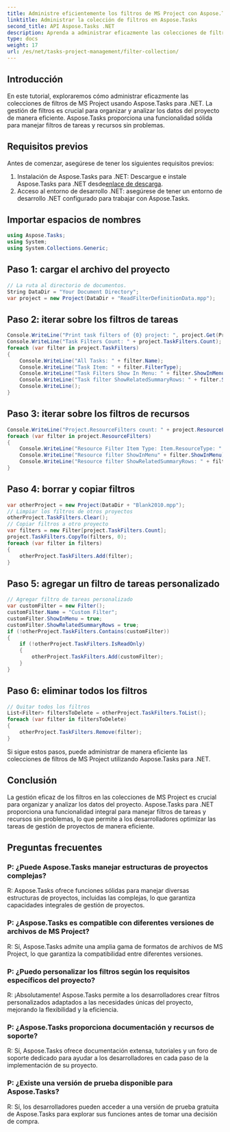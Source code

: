 ```yaml
---
title: Administre eficientemente los filtros de MS Project con Aspose.Tasks
linktitle: Administrar la colección de filtros en Aspose.Tasks
second_title: API Aspose.Tasks .NET
description: Aprenda a administrar eficazmente las colecciones de filtros de MS Project utilizando Aspose.Tasks para .NET.
type: docs
weight: 17
url: /es/net/tasks-project-management/filter-collection/
---
```

## Introducción
En este tutorial, exploraremos cómo administrar eficazmente las colecciones de filtros de MS Project usando Aspose.Tasks para .NET. La gestión de filtros es crucial para organizar y analizar los datos del proyecto de manera eficiente. Aspose.Tasks proporciona una funcionalidad sólida para manejar filtros de tareas y recursos sin problemas.
## Requisitos previos
Antes de comenzar, asegúrese de tener los siguientes requisitos previos:
1.  Instalación de Aspose.Tasks para .NET: Descargue e instale Aspose.Tasks para .NET desde[enlace de descarga](https://releases.aspose.com/tasks/net/).
2. Acceso al entorno de desarrollo .NET: asegúrese de tener un entorno de desarrollo .NET configurado para trabajar con Aspose.Tasks.

## Importar espacios de nombres
```csharp
using Aspose.Tasks;
using System;
using System.Collections.Generic;

```
## Paso 1: cargar el archivo del proyecto
```csharp
// La ruta al directorio de documentos.
String DataDir = "Your Document Directory";
var project = new Project(DataDir + "ReadFilterDefinitionData.mpp");
```
## Paso 2: iterar sobre los filtros de tareas
```csharp
Console.WriteLine("Print task filters of {0} project: ", project.Get(Prj.Name));
Console.WriteLine("Task Filters Count: " + project.TaskFilters.Count);
foreach (var filter in project.TaskFilters)
{
    Console.WriteLine("All Tasks: " + filter.Name);
    Console.WriteLine("Task Item: " + filter.FilterType);
    Console.WriteLine("Task Filters Show In Menu: " + filter.ShowInMenu);
    Console.WriteLine("Task filter ShowRelatedSummaryRows: " + filter.ShowRelatedSummaryRows);
    Console.WriteLine();
}
```
## Paso 3: iterar sobre los filtros de recursos
```csharp
Console.WriteLine("Project.ResourceFilters count: " + project.ResourceFilters.Count);
foreach (var filter in project.ResourceFilters)
{
    Console.WriteLine("Resource Filter Item Type: Item.ResourceType: " + filter.FilterType);
    Console.WriteLine("Resource filter ShowInMenu" + filter.ShowInMenu);
    Console.WriteLine("Resource filter ShowRelatedSummaryRows: " + filter.ShowRelatedSummaryRows);
}
```
## Paso 4: borrar y copiar filtros
```csharp
var otherProject = new Project(DataDir + "Blank2010.mpp");
// Limpiar los filtros de otros proyectos
otherProject.TaskFilters.Clear();
// Copiar filtros a otro proyecto
var filters = new Filter[project.TaskFilters.Count];
project.TaskFilters.CopyTo(filters, 0);
foreach (var filter in filters)
{
    otherProject.TaskFilters.Add(filter);
}
```
## Paso 5: agregar un filtro de tareas personalizado
```csharp
// Agregar filtro de tareas personalizado
var customFilter = new Filter();
customFilter.Name = "Custom Filter";
customFilter.ShowInMenu = true;
customFilter.ShowRelatedSummaryRows = true;
if (!otherProject.TaskFilters.Contains(customFilter))
{
    if (!otherProject.TaskFilters.IsReadOnly)
    {
        otherProject.TaskFilters.Add(customFilter);
    }
}
```
## Paso 6: eliminar todos los filtros
```csharp
// Quitar todos los filtros
List<Filter> filtersToDelete = otherProject.TaskFilters.ToList();
foreach (var filter in filtersToDelete)
{
    otherProject.TaskFilters.Remove(filter);
}
```
Si sigue estos pasos, puede administrar de manera eficiente las colecciones de filtros de MS Project utilizando Aspose.Tasks para .NET.

## Conclusión
La gestión eficaz de los filtros en las colecciones de MS Project es crucial para organizar y analizar los datos del proyecto. Aspose.Tasks para .NET proporciona una funcionalidad integral para manejar filtros de tareas y recursos sin problemas, lo que permite a los desarrolladores optimizar las tareas de gestión de proyectos de manera eficiente.
## Preguntas frecuentes
### P: ¿Puede Aspose.Tasks manejar estructuras de proyectos complejas?
R: Aspose.Tasks ofrece funciones sólidas para manejar diversas estructuras de proyectos, incluidas las complejas, lo que garantiza capacidades integrales de gestión de proyectos.
### P: ¿Aspose.Tasks es compatible con diferentes versiones de archivos de MS Project?
R: Sí, Aspose.Tasks admite una amplia gama de formatos de archivos de MS Project, lo que garantiza la compatibilidad entre diferentes versiones.
### P: ¿Puedo personalizar los filtros según los requisitos específicos del proyecto?
R: ¡Absolutamente! Aspose.Tasks permite a los desarrolladores crear filtros personalizados adaptados a las necesidades únicas del proyecto, mejorando la flexibilidad y la eficiencia.
### P: ¿Aspose.Tasks proporciona documentación y recursos de soporte?
R: Sí, Aspose.Tasks ofrece documentación extensa, tutoriales y un foro de soporte dedicado para ayudar a los desarrolladores en cada paso de la implementación de su proyecto.
### P: ¿Existe una versión de prueba disponible para Aspose.Tasks?
R: Sí, los desarrolladores pueden acceder a una versión de prueba gratuita de Aspose.Tasks para explorar sus funciones antes de tomar una decisión de compra.